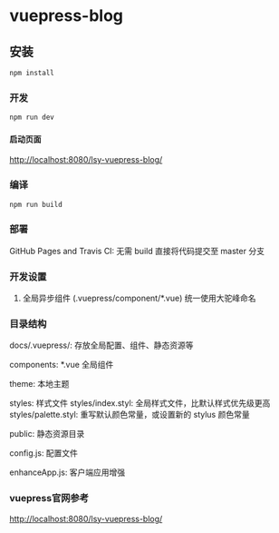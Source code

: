 # vuepress-blog

## 安装

```bash
npm install
```

### 开发

```bash
npm run dev
```

#### 启动页面

<http://localhost:8080/lsy-vuepress-blog/>

### 编译

```bash
npm run build
```

### 部署

GitHub Pages and Travis CI: 无需 build 直接将代码提交至 master 分支

### 开发设置

1. 全局异步组件 (.vuepress/component/*.vue) 统一使用大驼峰命名

### 目录结构

docs/.vuepress/: 存放全局配置、组件、静态资源等

components: *.vue 全局组件

theme: 本地主题

styles: 样式文件
styles/index.styl: 全局样式文件，比默认样式优先级更高
styles/palette.styl: 重写默认颜色常量，或设置新的 stylus 颜色常量

public: 静态资源目录

config.js: 配置文件

enhanceApp.js: 客户端应用增强

### vuepress官网参考

<http://localhost:8080/lsy-vuepress-blog/>
